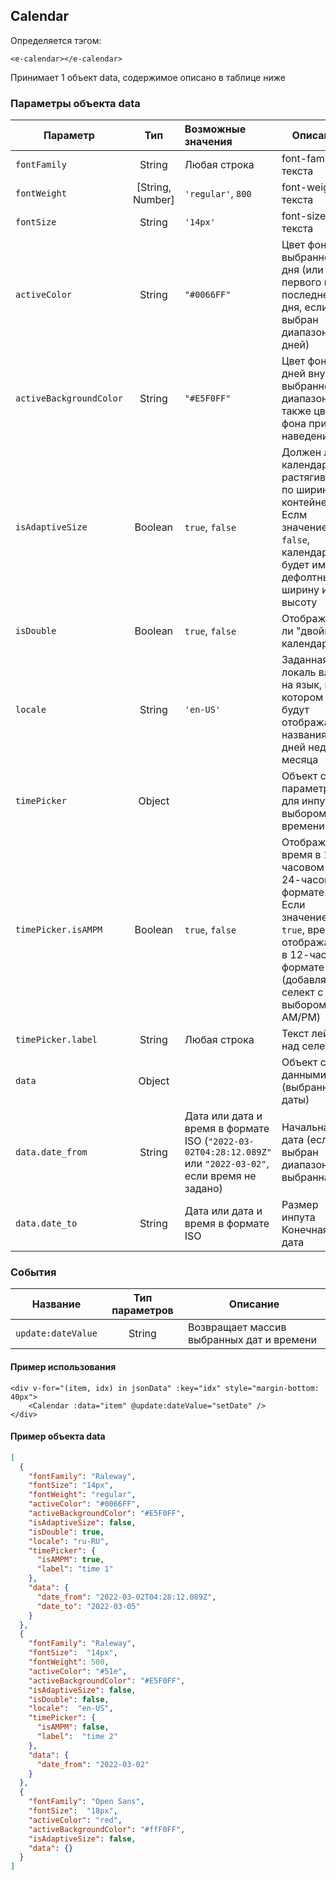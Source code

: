 ## Calendar

Определяется тэгом:
```vue
<e-calendar></e-calendar>
```

Принимает 1 объект data, содержимое описано в таблице ниже

### Параметры объекта data
| Параметр                  |       Тип        | Возможные значения                                                                                              | Описание                                                                                                                                                     |
|---------------------------|:----------------:|:----------------------------------------------------------------------------------------------------------------|--------------------------------------------------------------------------------------------------------------------------------------------------------------|
| ``fontFamily``            |      String      | Любая строка                                                                                                    | font-family текста                                                                                                                                           |
| ``fontWeight``            | [String, Number] | ``'regular'``, ``800``                                                                                          | font-weight текста                                                                                                                                           |
| ``fontSize``              |      String      | ``'14px'``                                                                                                      | font-size текста                                                                                                                                             |                                                     
| ``activeColor``           |      String      | ``"#0066FF"``                                                                                                   | Цвет фона выбранного дня (или первого и последнего дня, если выбран диапазон дней)                                                                           |                                                 
| ``activeBackgroundColor`` |      String      | ``"#E5F0FF"``                                                                                                   | Цвет фона дней внутри выбранного диапазона, также цвет фона при наведении                                                                                    |                                                          
| ``isAdaptiveSize``        |     Boolean      | ``true``, ``false``                                                                                             | Должен ли календарь растягиваться по ширине контейнера. Еслм значение - ``false``, календарь будет иметь дефолтные ширину и высоту                           | 
| ``isDouble``              |     Boolean      | ``true``, ``false``                                                                                             | Отображать ли "двойной" календарь                                                                                                                            |
| ``locale``                |      String      | ``'en-US'``                                                                                                     | Заданная локаль влияет на язык, на котором будут отображаться названия дней недели и месяца                                                                  |
| ``timePicker``            |      Object      |                                                                                                                 | Объект с параметрами для инпута с выбором времени                                                                                                            |
| ``timePicker.isAMPM``     |     Boolean      | ``true``, ``false``                                                                                             | Отображать время в 12-часовом или 24-часовом формате. Если значение - ``true``, время отображается в 12-часовом формате (добавляется селект с выбором AM/PM) | 
| ``timePicker.label``      |      String      | Любая строка                                                                                                    | Текст лейбла над селектом                                                                                                                                    |
| ``data``                  |      Object      |                                                                                                                 | Объект с данными (выбранные даты)                                                                                                                            |
| ``data.date_from``        |      String      | Дата или дата и время в формате ISO (``"2022-03-02T04:28:12.089Z"`` или ``"2022-03-02"``, если время не задано) | Начальная дата (если выбран диапазон) или выбранная                                                                                                          |
| ``data.date_to``          |      String      | Дата или дата и время в формате ISO                                                                             | Размер инпута                                                                    Конечная дата                                                               |            


### События
| Название             |  Тип параметров   | Описание                                  |
|----------------------|:-----------------:|-------------------------------------------|
| ``update:dateValue`` |      String       | Возвращает массив выбранных дат и времени |


#### Пример использования
```vue
<div v-for="(item, idx) in jsonData" :key="idx" style="margin-bottom: 40px">
    <Calendar :data="item" @update:dateValue="setDate" />
</div>
```
 
#### Пример объекта data
```json
[
  {
    "fontFamily": "Raleway",
    "fontSize": "14px",
    "fontWeight": "regular",
    "activeColor": "#0066FF",
    "activeBackgroundColor": "#E5F0FF",
    "isAdaptiveSize": false,
    "isDouble": true,
    "locale": "ru-RU",
    "timePicker": {
      "isAMPM": true,
      "label": "time 1"
    },
    "data": {
      "date_from": "2022-03-02T04:28:12.089Z",
      "date_to": "2022-03-05"
    }
  },
  {
    "fontFamily": "Raleway",
    "fontSize":  "14px",
    "fontWeight": 500,
    "activeColor": "#51e",
    "activeBackgroundColor": "#E5F0FF",
    "isAdaptiveSize": false,
    "isDouble": false,
    "locale":  "en-US",
    "timePicker": {
      "isAMPM": false,
      "label":  "time 2"
    },
    "data": {
      "date_from": "2022-03-02"
    }
  },
  {
    "fontFamily": "Open Sans",
    "fontSize":  "18px",
    "activeColor": "red",
    "activeBackgroundColor": "#ffF0FF",
    "isAdaptiveSize": false,
    "data": {}
  }
]
```